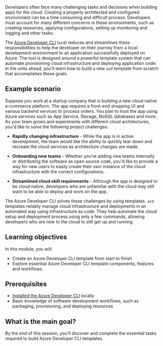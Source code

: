 Developers often face many challenging tasks and decisions when building apps for the cloud. Creating a properly architected and configured environment can be a time consuming and difficult process. Developers must account for many different concerns in these environments, such as creating resources, applying configurations, setting up monitoring and logging and other tasks. 

The [Azure Developer CLI](/azure/developer/azure-developer-cli/overview) (`azd`) reduces and streamlines these responsibilities to help the developer on their journey from a local development environment to an application successfully deployed on Azure. The tool is designed around a powerful template system that can automate provisioning cloud infrastructure and deploying application code. In the units ahead, you'll learn how to build a new `azd` template from scratch that accomplishes these goals.

## Example scenario

Suppose you work at a startup company that is building a new cloud native e-commerce platform. The app requires a front-end shopping UI and various backend services to process orders. You plan to host the app using Azure services such as App Service, Storage, NoSQL databases and more. As your team grows and experiments with different cloud architectures, you'd like to solve the following project challenges:

* **Rapidly changing infrastructure** - While the app is in active development, the team would like the ability to quickly tear down and recreate the cloud services as architecture changes are made.

* **Onboarding new teams** - Whether you're adding new teams internally or distributing the software as open source code, you'd like to provide a way for new users to easily create their own instance of the cloud infrastructure with the correct configurations.

* **Streamlined cloud skill requirements** - Although the app is designed to be cloud native, developers who are unfamiliar with the cloud may still want to be able to deploy and work on the app.

The Azure Developer CLI solves these challenges by using templates. `azd` templates reliably manage cloud infrastructure and deployments in an automated way using infrastructure as code. They help automate the cloud setup and deployment process using only a few commands, allowing developers who are new to the cloud to still get up and running.

## Learning objectives

In this module, you will:

- Create an Azure Developer CLI template from start to finish
- Explore essential Azure Developer CLI template components, features and workflows

## Prerequisites

- [Installed the Azure Developer CLI](/azure/developer/azure-developer-cli/install-azd?tabs=winget-windows%2Cbrew-mac%2Cscript-linux&pivots=os-windows) locally
- Basic knowledge of software development workflows, such as packaging, provisioning, and deploying resources

## What is the main goal?

By the end of this session, you'll discover and complete the essential tasks required to build Azure Developer CLI templates.

